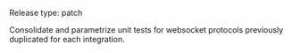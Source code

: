 Release type: patch

Consolidate and parametrize unit tests for websocket protocols previously duplicated for each integration.
